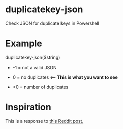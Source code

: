 # duplicatekey-json  
Check JSON for duplicate keys in Powershell

# Example  
duplicatekey-json($string)

- -1 = not a valid JSON 

-  0 = no duplicates  **<-- This is what you want to see**

- \>0 = number of duplicates  

# Inspiration  
This is a response to [this Reddit post.](https://old.reddit.com/r/PowerShell/comments/k0r4r4/detecting_duplicate_object_property_inside_the/)
